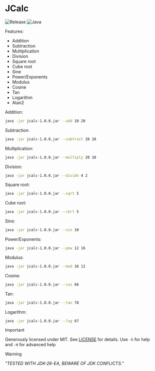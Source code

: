 # JCalc
![Release](https://img.shields.io/badge/release-1.0.0-blue) ![Java](https://img.shields.io/badge/Java-26-EA-blue)

 Features: 
- Addition
- Subtraction
- Multiplication
- Division
- Square root
- Cube root
- Sine
- Power/Exponents
- Modulus
- Cosine
- Tan
- Logarithm
- Atan2

Addition:
```bash
java -jar jcalc-1.0.0.jar --add 10 20
```
Subtraction:
```bash
java -jar jcalc-1.0.0.jar --subtract 20 10
```
Multiplication:
```bash
java -jar jcalc-1.0.0.jar --multiply 20 10
```
Division:
```bash
java -jar jcalc-1.0.0.jar --divide 4 2
```
Square root:
```bash
java -jar jcalc-1.0.0.jar --sqrt 5
```
Cube root:
```bash
java -jar jcalc-1.0.0.jar --cbrt 5
```
Sine:
```bash
java -jar jcalc-1.0.0.jar --sin 10
```
Power/Exponents:
```bash
java -jar jcalc-1.0.0.jar --pow 12 16
```
Modulus:
```bash
java -jar jcalc-1.0.0.jar --mod 16 12
```
Cosine:
```bash
java -jar jcalc-1.0.0.jar --cos 66 
```
Tan:
```bash
java -jar jcalc-1.0.0.jar --tan 78
```
Logarithm:
```bash
java -jar jcalc-1.0.0.jar --log 67
```

> [!IMPORTANT]
> Generously licensed under MIT. See [LICENSE](/docs/LICENSE) for details.
> Use `-h` for help and `-H` for advanced help

> [!WARNING]
> *"TESTED WITH JDK-26-EA, BEWARE OF JDK CONFLICTS."*
